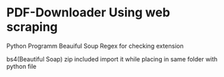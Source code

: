 # PDF-Downloader Using web scraping
Python Programm
Beauiful Soup
Regex for checking extension

bs4(Beautiful Soap) zip included import it while placing in same folder with python file
